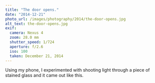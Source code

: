 ```yaml
---
title: "The door opens."
date: "2014-12-21"
photo_url: /images/photography/2014/the-door-opens.jpg
alt_text: the-door-opens.jpg
exif:
  camera: Nexus 4
  zoom: 28.0 mm
  shutter_speed: 1/724
  aperture: f/2.6
  iso: 100
  taken: December 21, 2014
---
```


Using my phone, I experimented with shooting light through a piece of stained glass and it came out like this.
